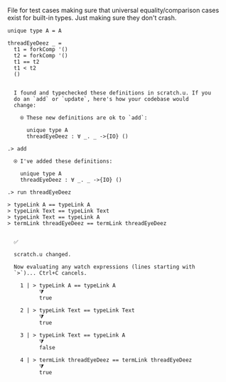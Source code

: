 
File for test cases making sure that universal equality/comparison
cases exist for built-in types. Just making sure they don't crash.

```unison
unique type A = A

threadEyeDeez _ =
  t1 = forkComp '()
  t2 = forkComp '()
  t1 == t2 
  t1 < t2
  ()
```

```ucm

  I found and typechecked these definitions in scratch.u. If you
  do an `add` or `update`, here's how your codebase would
  change:
  
    ⍟ These new definitions are ok to `add`:
    
      unique type A
      threadEyeDeez : ∀ _. _ ->{IO} ()

```
```ucm
.> add

  ⍟ I've added these definitions:
  
    unique type A
    threadEyeDeez : ∀ _. _ ->{IO} ()

.> run threadEyeDeez

```
```unison
> typeLink A == typeLink A
> typeLink Text == typeLink Text
> typeLink Text == typeLink A
> termLink threadEyeDeez == termLink threadEyeDeez
```

```ucm

  ✅
  
  scratch.u changed.
  
  Now evaluating any watch expressions (lines starting with
  `>`)... Ctrl+C cancels.

    1 | > typeLink A == typeLink A
          ⧩
          true
  
    2 | > typeLink Text == typeLink Text
          ⧩
          true
  
    3 | > typeLink Text == typeLink A
          ⧩
          false
  
    4 | > termLink threadEyeDeez == termLink threadEyeDeez
          ⧩
          true

```
